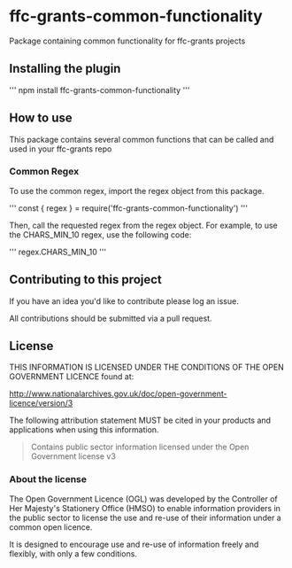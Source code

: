 # ffc-grants-common-functionality

Package containing common functionality for ffc-grants projects

## Installing the plugin

'''
npm install ffc-grants-common-functionality
'''

## How to use

This package contains several common functions that can be called and used in your ffc-grants repo

### Common Regex

To use the common regex, import the regex object from this package.

'''
const { regex } = require('ffc-grants-common-functionality')
'''

Then, call the requested regex from the regex object. For example, to use the CHARS_MIN_10 regex, use the following code:

'''
regex.CHARS_MIN_10
'''

## Contributing to this project

If you have an idea you'd like to contribute please log an issue.

All contributions should be submitted via a pull request.

## License

THIS INFORMATION IS LICENSED UNDER THE CONDITIONS OF THE OPEN GOVERNMENT LICENCE found at:

http://www.nationalarchives.gov.uk/doc/open-government-licence/version/3

The following attribution statement MUST be cited in your products and applications when using this information.

> Contains public sector information licensed under the Open Government license v3

### About the license

The Open Government Licence (OGL) was developed by the Controller of Her Majesty's Stationery Office (HMSO) to enable information providers in the public sector to license the use and re-use of their information under a common open licence.

It is designed to encourage use and re-use of information freely and flexibly, with only a few conditions.